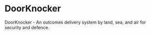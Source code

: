 # DoorKnocker
DoorKnocker - An outcomes delivery system by land, sea, and air for security and defence.
